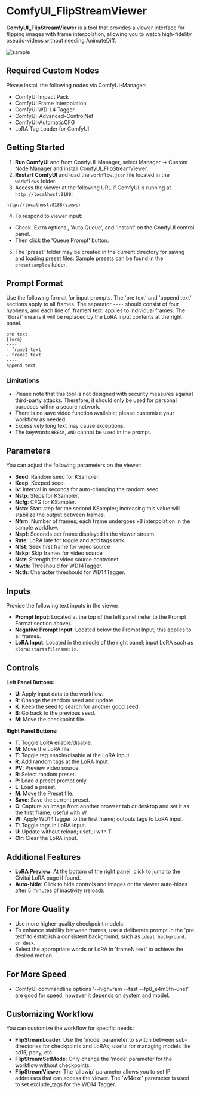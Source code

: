 # ComfyUI_FlipStreamViewer

**ComfyUI_FlipStreamViewer** is a tool that provides a viewer interface for flipping images with frame interpolation, allowing you to watch high-fidelity pseudo-videos without needing AnimateDiff.

![sample](https://github.com/user-attachments/assets/4ceecd68-bd35-4eb5-95bf-4ce822ff0591)

## Required Custom Nodes

Please install the following nodes via ComfyUI-Manager:

- ComfyUI Impact Pack
- ComfyUI Frame Interpolation
- ComfyUI WD 1.4 Tagger
- ComfyUI-Advanced-ControlNet
- ComfyUI-AutomaticCFG
- LoRA Tag Loader for ComfyUI

## Getting Started
1. **Run ComfyUI** and from ComfyUI-Manager, select Manager -> Custom Node Manager and install ComfyUI_FlipStreamViewer.
2. **Restart ComfyUI** and load the `workflow.json` file located in the `workflows` folder.
3. Access the viewer at the following URL if ComfyUI is running at `http://localhost:8188`:

`http://localhost:8188/viewer`

4. To respond to viewer input:
- Check 'Extra options', 'Auto Queue', and 'instant' on the ComfyUI control panel.
- Then click the 'Queue Prompt' button.

5. The 'preset' folder may be created in the current directory for saving and loading preset files. Sample presets can be found in the `presetsamples` folder.

## Prompt Format

Use the following format for input prompts. The 'pre text' and 'append text' sections apply to all frames. The separator `----` should consist of four hyphens, and each line of 'frameN text' applies to individual frames. The '{lora}' means it will be replaced by the LoRA input contents at the right panel.

```
pre text,
{lora}
----
- frame1 text
- frame2 text
----
append text
```

### Limitations

- Please note that this tool is not designed with security measures against third-party attacks. Therefore, it should only be used for personal purposes within a secure network.
- There is no save video function available; please customize your workflow as needed.
- Excessively long text may cause exceptions.
- The keywords `BREAK`, `AND` cannot be used in the prompt.

## Parameters

You can adjust the following parameters on the viewer:

- **Seed**: Random seed for KSampler.
- **Keep**: Keeped seed.
- **Iv**: Interval in seconds for auto-changing the random seed.
- **Nstp**: Steps for KSampler.
- **Ncfg**: CFG for KSampler.
- **Nsta**: Start step for the second KSampler; increasing this value will stabilize the output between frames.
- **Nfrm**: Number of frames; each frame undergoes x8 interpolation in the sample workflow.
- **Nspf**: Seconds per frame displayed in the viewer stream.
- **Rate**: LoRA late for toggle and add tags rank.
- **Nfst**: Seek first frame for video source
- **Nskp**: Skip frames for video source
- **Nstr**: Strength for video source controlnet
- **Nwth**: Threshould for WD14Tagger.
- **Ncth**: Character threshould for WD14Tagger.

## Inputs

Provide the following text inputs in the viewer:

- **Prompt Input**: Located at the top of the left panel (refer to the Prompt Format section above).
- **Negative Prompt Input**: Located below the Prompt Input; this applies to all frames.
- **LoRA Input**: Located in the middle of the right panel; input LoRA such as `<lora:startsfilename:1>`.

## Controls

**Left Panel Buttons:**

- **U**: Apply input data to the workflow.
- **R**: Change the random seed and update.
- **K**: Keep the seed to search for another good seed.
- **B**: Go back to the previous seed.
- **M**: Move the checkpoint file.

**Right Panel Buttons:**

- **T**: Toggle LoRA enable/disable.
- **M**: Move the LoRA file.
- **T**: Toggle tag enable/disable at the LoRA Input.
- **R**: Add random tags at the LoRA Input.
- **PV**: Preview video source.
- **R**: Select random preset.
- **P**: Load a preset prompt only.
- **L**: Load a preset.
- **M**: Move the Preset file.
- **Save**: Save the current preset.
- **C**: Capture an image from another browser tab or desktop and set it as the first frame; useful with W.
- **W**: Apply WD14Tagger to the first frame; outputs tags to LoRA input.
- **T**: Toggle tags in LoRA input. 
- **U**: Update without reload; useful with T.
- **Clr**: Clear the LoRA input.

## Additional Features

- **LoRA Preview**: At the bottom of the right panel; click to jump to the Civitai LoRA page if found.
- **Auto-hide**: Click to hide controls and images or the viewer auto-hides after 5 minutes of inactivity (reload).

## For More Quality

- Use more higher-quality checkpoint models.
- To enhance stability between frames, use a deliberate prompt in the 'pre text' to establish a consistent background, such as `ideal background, on desk`.
- Select the appropriate words or LoRA in 'frameN text' to achieve the desired motion.

## For More Speed

- ComfyUI commandline options '--highvram --fast --fp8_e4m3fn-unet' are good for speed, however it depends on system and model.

## Customizing Workflow

You can customize the workflow for specific needs:

- **FlipStreamLoader**: Use the 'mode' parameter to switch between sub-directories for checkpoints and LoRAs, useful for managing models like sd15, pony, etc.
- **FlipStreamSetMode**: Only change the 'mode' parameter for the workflow without checkpoints.
- **FlipStreamViewer**: The 'allowip' parameter allows you to set IP addresses that can access the viewer. The 'w14exc' parameter is used to set exclude_tags for the WD14 Tagger.
